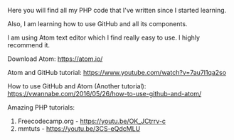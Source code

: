 Here you will find all my PHP code that I've written since I started learning.

Also, I am learning how to use GitHub and all its components.

I am using Atom text editor which I find really easy to use. I highly recommend it.

Download Atom:
https://atom.io/

Atom and GitHub tutorial:
https://www.youtube.com/watch?v=7au7l1qa2so

How to use GitHub and Atom (Another tutorial):
https://vwannabe.com/2016/05/26/how-to-use-github-and-atom/

Amazing PHP tutorials:
1. Freecodecamp.org -  https://youtu.be/OK_JCtrrv-c
2. mmtuts - https://youtu.be/3CS-eQdcMLU
